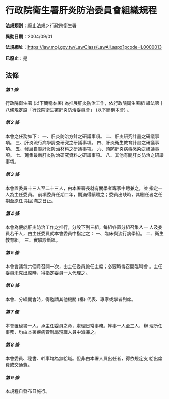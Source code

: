 # 行政院衛生署肝炎防治委員會組織規程

**法規類別**：廢止法規＞行政院衛生署

**異動日期**：2004/09/01  

**法規網址**：https://law.moj.gov.tw/LawClass/LawAll.aspx?pcode=L0000013

**已廢止**：是



## 法條
##### 第 1 條
行政院衛生署 (以下簡稱本署) 為推展肝炎防治工作，依行政院衛生署組
織法第十八條規定設「行政院衛生署肝炎防治委員會」 (以下簡稱本會)
。

##### 第 2 條
本會之任務如下：
一、肝炎防治方針之研議事項。
二、肝炎研究計畫之研議事項。
三、肝炎流行病學調查研究之研議事項。
四、肝炎衛生教育計畫之研議事項。
五、發展自製肝炎防治材料之研議事項。
六、預防肝炎病毒感染之研議事項。
七、蒐集最新肝炎防治研究資料之研議事項。
八、其他有關肝炎防治之研議事項。

##### 第 3 條
本會置委員十三人至二十三人，由本署署長就有關學者專家中聘兼之，並
指定一人為主任委員。
前項委員任期二年，期滿得續聘之；委員出缺時，其繼任者之任期至原任
期屆滿之日止。

##### 第 4 條
本會為便於肝炎防治工作之推行，分設下列三組，每組各置分組召集人一
人及委員若干人，由主任委員就本會委員中指定之：
一、臨床與流行病學組。
二、衛生教育組。
三、實驗診斷組。

##### 第 5 條
本會會議每六個月召開一次，由主任委員擔任主席；必要時得召開臨時會
。主任委員未克出席時，得指定委員一人代理之。

##### 第 6 條
本會、分組開會時，得邀請其他機關 (構) 代表、專家或學者列席。

##### 第 7 條
本會置秘書一人，承主任委員之命，處理日常事務。幹事一人至三人，辦
理所任事務，均由本署疾病管制局現職人員中派兼之。

##### 第 8 條
本會委員、秘書、幹事均為無給職。但非由本署人員出任者，得依規定支
給出席費或交通費。

##### 第 9 條
本規程自發布日施行。


